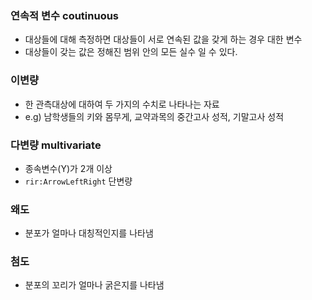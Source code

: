 ### 연속적 변수 coutinuous
* 대상들에 대해 측정하면 대상들이 서로 연속된 값을 갖게 하는 경우 대한 변수
* 대상들이 갖는 값은 정해진 범위 안의 모든 실수 일 수 있다.
### 이변량
* 한 관측대상에 대하여 두 가지의 수치로 나타나는 자료
* e.g) 남학생들의 키와 몸무게, 교약과목의 중간고사 성적, 기말고사 성적
### 다변량 multivariate
* 종속변수(Y)가 2개 이상
* `rir:ArrowLeftRight` 단변량
### 왜도
* 분포가 얼마나 대칭적인지를 나타냄
### 첨도
* 분포의 꼬리가 얼마나 굵은지를 나타냄
